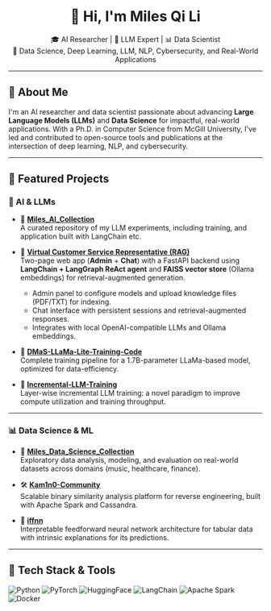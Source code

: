 <h1 align="center">👋 Hi, I'm Miles Qi Li</h1>
<p align="center">
  🎓 AI Researcher | 🧠 LLM Expert | 📊 Data Scientist<br>
  🔬 Data Science, Deep Learning, LLM, NLP, Cybersecurity, and Real-World Applications
</p>

---

## 🧠 About Me

I'm an AI researcher and data scientist passionate about advancing **Large Language Models (LLMs)** and **Data Science** for impactful, real-world applications. With a Ph.D. in Computer Science from McGill University, I’ve led and contributed to open-source tools and publications at the intersection of deep learning, NLP, and cybersecurity.

---

## 🚀 Featured Projects

### 🤖 AI & LLMs

- 🧩 [**Miles_AI_Collection**](https://github.com/MilesQLi/Miles_AI_Collection)  
  A curated repository of my LLM experiments, including training, and application built with LangChain etc.

- 💬 [**Virtual Customer Service Representative (RAG)**](https://github.com/MilesQLi/VirtualCustomerServiceRepresentative)  
  Two-page web app (**Admin** + **Chat**) with a FastAPI backend using **LangChain + LangGraph ReAct agent** and **FAISS vector store** (Ollama embeddings) for retrieval-augmented generation.  
  - Admin panel to configure models and upload knowledge files (PDF/TXT) for indexing.  
  - Chat interface with persistent sessions and retrieval-augmented responses.  
  - Integrates with local OpenAI-compatible LLMs and Ollama embeddings.  

- 🦙 [**DMaS-LLaMa-Lite-Training-Code**](https://github.com/McGill-DMaS/DMaS-LLaMa-Lite-Training-Code)  
  Complete training pipeline for a 1.7B-parameter LLaMa-based model, optimized for data-efficiency.

- 🔁 [**Incremental-LLM-Training**](https://github.com/McGill-DMaS/Incremental-LLM-Training)  
  Layer-wise incremental LLM training: a novel paradigm to improve compute utilization and training throughput.

---

### 📊 Data Science & ML

- 📁 [**Miles_Data_Science_Collection**](https://github.com/MilesQLi/Miles_Data_Science_Collection)  
  Exploratory data analysis, modeling, and evaluation on real-world datasets across domains (music, healthcare, finance).

- 🛠️ [**Kam1n0-Community**](https://github.com/McGill-DMaS/Kam1n0-Community)  
  Scalable binary similarity analysis platform for reverse engineering, built with Apache Spark and Cassandra.

- 🧮 [**iffnn**](https://github.com/MilesQLi/iffnn)  
  Interpretable feedforward neural network architecture for tabular data with intrinsic explanations for its predictions.

---

## 🧰 Tech Stack & Tools

![Python](https://img.shields.io/badge/Python-3.9-blue?logo=python)
![PyTorch](https://img.shields.io/badge/PyTorch-DeepLearning-red?logo=pytorch)
![HuggingFace](https://img.shields.io/badge/HuggingFace-Transformers-yellow?logo=huggingface)
![LangChain](https://img.shields.io/badge/LangChain-LLM%20Apps-9cf?logo=langchain)
![Apache Spark](https://img.shields.io/badge/Apache_Spark-BigData-orange?logo=apachespark)
![Docker](https://img.shields.io/badge/Docker-Containers-blue?logo=docker)


